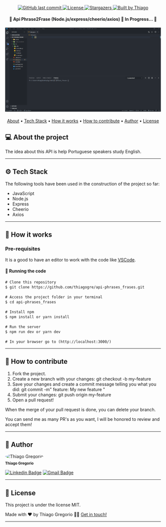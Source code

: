 <p align="center">
  <a href="https://github.com/thiagogre/api-phrases_frases/commits/master">
    <img alt="GitHub last commit" src="https://img.shields.io/github/last-commit/thiagogre/api-phrases_frases">
  </a>
    
   <a href="https://github.com/thiagogre/api-phrases_frases/blob/master/LICENSE">  
    <img alt="License" src="https://img.shields.io/badge/license-MIT-brightgreen">
   </a>

   <a href="https://github.com/thiagogre/api-phrases_frases/stargazers">
    <img alt="Stargazers" src="https://img.shields.io/github/stars/thiagogre/api-phrases_frases?style=social">
  </a>

  <a href="https://www.linkedin.com/in/thiagogre/">
    <img alt="Built by Thiago" src="https://img.shields.io/badge/built%20by-Thiago%20Gregorio-%237519C1">
  </a>
</p>

<h4 align="center">
	🚧 Api Phrase2Frase (Node.js/express/cheerio/axios) 🚧 In Progress... 🚀
</h4>
<h4 align="center">
	  <img alt="edit" title="#Api-phrases" src="./assets/phrases_to_frases.gif">
</h4>

<p align="center">
 <a href="#-about-the-project">About</a> •
 <a href="#%EF%B8%8F-tech-stack">Tech Stack</a> • 
 <a href="#-how-it-works">How it works</a> • 
 <a href="#-how-to-contribute">How to contribute</a> • 
 <a href="#-author">Author</a> • 
 <a href="#user-content--license">License</a>
</p>


## 💻 About the project

The idea about this API is help Portuguese speakers study English.

---

## ⚙️ Tech Stack

The following tools have been used in the construction of the project so far:

- JavaScript
- Node.js
- Express
- Cheerio
- Axios

---

## 🚀 How it works

### Pre-requisites

It is a good to have an editor to work with the code like [VSCode](https://code.visualstudio.com/).


#### 🧭 Running the code

```
# Clone this repository
$ git clone https://github.com/thiagogre/api-phrases_frases.git

# Access the project folder in your terminal
$ cd api-phrases_frases

# Install npm
$ npm install or yarn install

# Run the server
$ npm run dev or yarn dev

# In your browser go to (http://localhost:3000/)

```
---

## 💪 How to contribute

1. Fork the project.
2. Create a new branch with your changes: git checkout -b my-feature
3. Save your changes and create a commit message telling you what you did: git commit -m" feature: My new feature "
4. Submit your changes: git push origin my-feature
5. Open a pull request!

When the merge of your pull request is done, you can delete your branch.

You can send me as many PR's as you want, I will be honored to review and accept them!

---

## 🦸 Author


 <img style="border-radius: 50%;" src="https://avatars0.githubusercontent.com/u/66977846?s=400&u=bf215d9d41feee6c46c7edb210c8e2b26e9659a0&v=4" width="100px;" alt="Thiago Gregorio"/>
 <br />
 <sub><b>Thiago Gregorio</b></sub>
 <br />

[![Linkedin Badge](https://img.shields.io/badge/-Thiago-blue?style=flat-square&logo=Linkedin&logoColor=white&link=https://www.linkedin.com/in/thiagogre)](https://www.linkedin.com/in/thiagogre/) 
[![Gmail Badge](https://img.shields.io/badge/-thiagoluiz_16@hotmail.com-c14438?style=flat-square&logo=Gmail&logoColor=white&link=mailto:thiagoluiz_16@hotmail.com)](mailto:thiagoluiz_16@hotmail.com)

---

## 📝 License

This project is under the license MIT.

Made with ❤️ by Thiago Gregorio 👋🏽 [Get in touch!](https://www.linkedin.com/in/thiagogre)

---